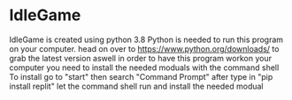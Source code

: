 # IdleGame
 IdleGame is created using python 3.8
 Python is needed to run this program on your computer. head on over to https://www.python.org/downloads/ to grab the latest version
 aswell in order to have this program workon your computer you need to install the needed moduals with the command shell
 To install go to "start" then search "Command Prompt"
 after type in "pip install replit"
 let the command shell run and install the needed modual

